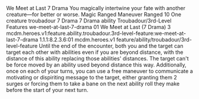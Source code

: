 <ability>
  <name>We Meet at Last</name>
  <cost>7 Drama</cost>
  <flavor>You magically intertwine your fate with another creature—for better or worse.</flavor>
  <keywords>
    <keyword>Magic</keyword>
    <keyword>Ranged</keyword>
  </keywords>
  <type>Maneuver</type>
  <distance>Ranged 10</distance>
  <target>One creature</target>
  <metadata>
    <class>troubadour</class>
    <cost>7 Drama</cost>
    <cost_amount>7</cost_amount>
    <cost_resource>Drama</cost_resource>
    <feature_type>ability</feature_type>
    <file_dpath>Troubadour/3rd-Level Features</file_dpath>
    <item_id>we-meet-at-last-7-drama</item_id>
    <item_index>01</item_index>
    <item_name>We Meet at Last (7 Drama)</item_name>
    <level>3</level>
    <scc>mcdm.heroes.v1:feature.ability.troubadour.3rd-level-feature:we-meet-at-last-7-drama</scc>
    <scdc>1.1.1:8.2.3.6:01</scdc>
    <source>mcdm.heroes.v1</source>
    <type>feature/ability/troubadour/3rd-level-feature</type>
  </metadata>
  <effects>
    <effect type="mundane">Until the end of the encounter, both you and the target can target each other with abilities even if you are beyond distance, with the distance of this ability replacing those abilities&apos; distances. The target can&apos;t be force moved by an ability used beyond distance this way. Additionally, once on each of your turns, you can use a free maneuver to communicate a motivating or dispiriting message to the target, either granting them 2 surges or forcing them to take a bane on the next ability roll they make before the start of your next turn.</effect>
  </effects>
</ability>

